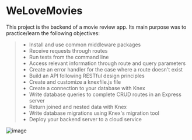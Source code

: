 ﻿# WeLoveMovies

This project is the backend of a movie review app. Its main purpose was to practice/learn the following objectives:

> * Install and use common middleware packages
> * Receive requests through routes
> * Run tests from the command line
> * Access relevant information through route and query parameters
> * Create an error handler for the case where a route doesn't exist
> * Build an API following RESTful design principles
> * Create and customize a knexfile.js file
> * Create a connection to your database with Knex
> * Write database queries to complete CRUD routes in an Express server
> * Return joined and nested data with Knex
> * Write database migrations using Knex's migration tool
> * Deploy your backend server to a cloud service

![image](https://user-images.githubusercontent.com/51935561/137045714-79cfd460-e39e-44cd-a49d-304e54ef4786.png)


